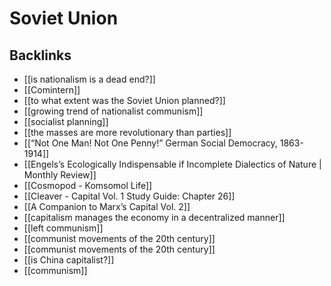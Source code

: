 # Soviet Union



## Backlinks

-   [[is nationalism is a dead end?]]
-   [[Comintern]]
-   [[to what extent was the Soviet Union planned?]]
-   [[growing trend of nationalist communism]]
-   [[socialist planning]]
-   [[the masses are more revolutionary than parties]]
-   [[&ldquo;Not One Man! Not One Penny!&rdquo; German Social Democracy, 1863-1914]]
-   [[Engels&rsquo;s Ecologically Indispensable if Incomplete Dialectics of Nature | Monthly Review]]
-   [[Cosmopod - Komsomol Life]]
-   [[Cleaver - Capital Vol. 1 Study Guide: Chapter 26]]
-   [[A Companion to Marx&rsquo;s Capital Vol. 2]]
-   [[capitalism manages the economy in a decentralized manner]]
-   [[left communism]]
-   [[communist movements of the 20th century]]
-   [[communist movements of the 20th century]]
-   [[is China capitalist?]]
-   [[communism]]
